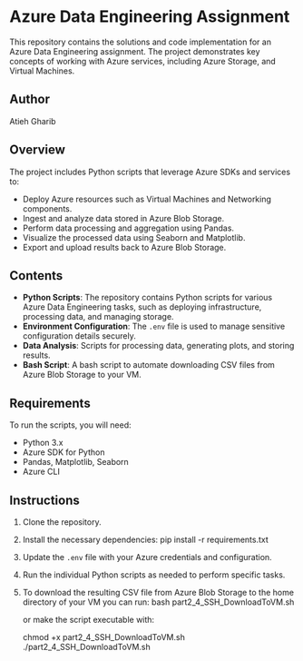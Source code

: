 # Azure Data Engineering Assignment

This repository contains the solutions and code implementation for an Azure Data Engineering assignment. The project demonstrates key concepts of working with Azure services, including Azure Storage, and Virtual Machines.

## Author
Atieh Gharib

## Overview
The project includes Python scripts that leverage Azure SDKs and services to:
- Deploy Azure resources such as Virtual Machines and Networking components.
- Ingest and analyze data stored in Azure Blob Storage.
- Perform data processing and aggregation using Pandas.
- Visualize the processed data using Seaborn and Matplotlib.
- Export and upload results back to Azure Blob Storage.

## Contents
- **Python Scripts**: The repository contains Python scripts for various Azure Data Engineering tasks, such as deploying infrastructure, processing data, and managing storage.
- **Environment Configuration**: The `.env` file is used to manage sensitive configuration details securely.
- **Data Analysis**: Scripts for processing data, generating plots, and storing results.
- **Bash Script**: A bash script to automate downloading CSV files from Azure Blob Storage to your VM.

## Requirements
To run the scripts, you will need:
- Python 3.x
- Azure SDK for Python
- Pandas, Matplotlib, Seaborn
- Azure CLI 

## Instructions
1. Clone the repository.
2. Install the necessary dependencies:
   pip install -r requirements.txt
   
4. Update the `.env` file with your Azure credentials and configuration.
5. Run the individual Python scripts as needed to perform specific tasks.
5. To download the resulting CSV file from Azure Blob Storage to the home directory of your VM you can run:
      bash part2_4_SSH_DownloadToVM.sh
   
   or make the script executable with:
   
      chmod +x part2_4_SSH_DownloadToVM.sh
      ./part2_4_SSH_DownloadToVM.sh

